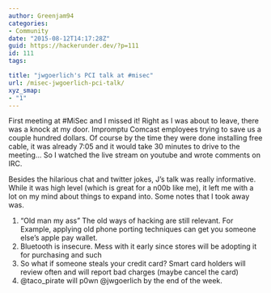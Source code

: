 ```yaml
---
author: Greenjam94
categories:
- Community
date: "2015-08-12T14:17:28Z"
guid: https://hackerunder.dev/?p=111
id: 111
tags:

title: "jwgoerlich's PCI talk at #misec"
url: /misec-jwgoerlich-pci-talk/
xyz_smap:
- "1"
---
```


First meeting at #MiSec and I missed it! Right as I was about to leave, there was a knock at my door. Impromptu Comcast employees trying to save us a couple hundred dollars. Of course by the time they were done installing free cable, it was already 7:05 and it would take 30 minutes to drive to the meeting… So I watched the live stream on youtube and wrote comments on IRC.

Besides the hilarious chat and twitter jokes, J’s talk was really informative. While it was high level (which is great for a n00b like me), it left me with a lot on my mind about things to expand into. Some notes that I took away was.

1. “Old man my ass” The old ways of hacking are still relevant. For Example, applying old phone porting techniques can get you someone else’s apple pay wallet.
2. Bluetooth is insecure. Mess with it early since stores will be adopting it for purchasing and such
3. So what if someone steals your credit card? Smart card holders will review often and will report bad charges (maybe cancel the card)
4. @taco\_pirate will p0wn @jwgoerlich by the end of the week.